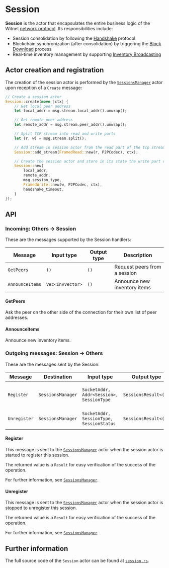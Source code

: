 # Session

__Session__ is the actor that encapsulates the entire business logic of the Witnet [network protocol]. Its responsibilities include:

- Session consolidation by following the [Handshake] protocol
- Blockchain synchronization (after consolidation) by triggering the [Block Download] process
- Real-time inventory management by supporting [Inventory Broadcasting]

## Actor creation and registration

The creation of the session actor is performed by the [`SessionsManager`][sessions_manager] actor
upon reception of a `Create` message:

```rust
// Create a session actor
Session::create(move |ctx| {
    // Get local peer address
    let local_addr = msg.stream.local_addr().unwrap();

    // Get remote peer address
    let remote_addr = msg.stream.peer_addr().unwrap();

    // Split TCP stream into read and write parts
    let (r, w) = msg.stream.split();

    // Add stream in session actor from the read part of the tcp stream
    Session::add_stream(FramedRead::new(r, P2PCodec), ctx);

    // Create the session actor and store in its state the write part of the tcp stream
    Session::new(
        local_addr,
        remote_addr,
        msg.session_type,
        FramedWrite::new(w, P2PCodec, ctx),
        handshake_timeout,
    )
});
```

## API

### Incoming: Others -> Session

These are the messages supported by the Session handlers:

| Message         | Input type       | Output type | Description                  |
| --------------- | ---------------- | ----------- | ---------------------------- |
| `GetPeers`      | `()`             | `()`        | Request peers from a session |
| `AnnounceItems` | `Vec<InvVector>` | `()`        | Announce new inventory items |

#### GetPeers

Ask the peer on the other side of the connection for their own list of peer addresses.

#### AnnounceItems

Announce new inventory items.

### Outgoing messages: Session -> Others

These are the messages sent by the Session:

| Message      | Destination       | Input type                               | Output type          | Description                       |
| ------------ | ----------------- | ---------------------------------------- | -------------------- | --------------------------------- |
| `Register`   | `SessionsManager` | `SocketAddr, Addr<Session>, SessionType` | `SessionsResult<()>` | Request to register a new session |
| `Unregister` | `SessionsManager` | `SocketAddr, SessionType, SessionStatus` | `SessionsResult<()>` | Request to unregister a session   |

#### Register

This message is sent to the [`SessionsManager`][sessions_manager] actor when the session 
actor is started to register this session.

The returned value is a `Result` for easy verification of the success of the operation.

For further information, see [`SessionsManager`][sessions_manager].

#### Unregister

This message is sent to the [`SessionsManager`][sessions_manager] actor when the session
actor is stopped to unregister this session.

The returned value is a `Result` for easy verification of the success of the operation.

For further information, see [`SessionsManager`][sessions_manager].

## Further information

The full source code of the `Session` actor can be found at [`session.rs`][session].

[sessions_manager]: https://github.com/witnet/witnet-rust/blob/master/core/src/actors/sessions_manager
[session]: https://github.com/witnet/witnet-rust/blob/master/core/src/actors/session

[network protocol]: /protocol/network/overview/
[Handshake]: /protocol/network/messages/handshake/
[Block Download]: /protocol/network/messages/inventory/#block-download
[Inventory Broadcasting]: /protocol/network/messages/inventory/#inventory-broadcasting